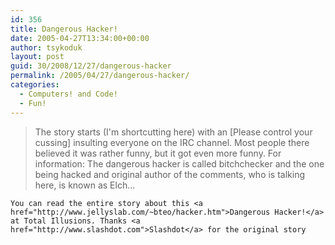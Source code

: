 ```yaml
---
id: 356
title: Dangerous Hacker!
date: 2005-04-27T13:34:00+00:00
author: tsykoduk
layout: post
guid: 30/2008/12/27/dangerous-hacker
permalink: /2005/04/27/dangerous-hacker/
categories:
  - Computers! and Code!
  - Fun!
---
```

<blockquote>The story starts (I'm shortcutting here) with an [Please control your cussing] insulting everyone on the <span class="caps">IRC</span> channel. Most people there believed it was rather funny, but it got even more funny. For information: The dangerous hacker is called bitchchecker and the one being hacked and original author of the comments, who is talking here, is known as Elch...</blockquote>

	You can read the entire story about this <a href="http://www.jellyslab.com/~bteo/hacker.htm">Dangerous Hacker!</a> at Total Illusions. Thanks <a href="http://www.slashdot.com">Slashdot</a> for the original story